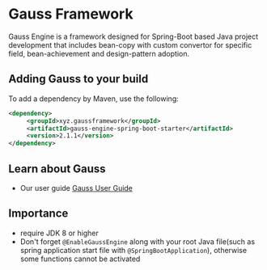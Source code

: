 # Gauss Framework
Gauss Engine is a framework designed for Spring-Boot based Java project development that includes bean-copy with custom convertor for specific field, bean-achievement and design-pattern adoption.

## Adding Gauss to your build
To add a dependency by Maven, use the following:
```xml
<dependency>
     <groupId>xyz.gaussframework</groupId>
     <artifactId>gauss-engine-spring-boot-starter</artifactId>
     <version>2.1.1</version>
</dependency>
```
## Learn about Gauss
- Our user guide [Gauss User Guide](https://github.com/fenix-Lee/gauss-framework/wiki)

## Importance
- require JDK 8 or higher
- Don't forget `@EnableGaussEngine` along with your root Java file(such as spring application start file with `@SpringBootApplication`), otherwise some functions cannot be activated